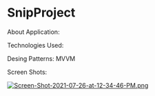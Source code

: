 # SnipProject

About Application:

Technologies Used:

Desing Patterns: MVVM

Screen Shots:

[![Screen-Shot-2021-07-26-at-12-34-46-PM.png](https://i.postimg.cc/d1dk1ww9/Screen-Shot-2021-07-26-at-12-34-46-PM.png)](https://postimg.cc/bDyNVXGG)
